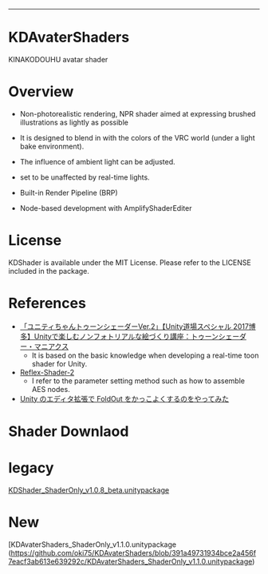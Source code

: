 ---------------
# KDAvaterShaders
KINAKODOUHU avatar shader
 # Overview

- Non-photorealistic rendering, NPR shader aimed at expressing brushed illustrations as lightly as possible
- It is designed to blend in with the colors of the VRC world (under a light bake environment).
- The influence of ambient light can be adjusted.
- set to be unaffected by real-time lights.

- Built-in Render Pipeline (BRP)
- Node-based development with AmplifyShaderEditer

# License
KDShader is available under the MIT License. Please refer to the LICENSE included in the package.

# References
- [「ユニティちゃんトゥーンシェーダーVer.2」【Unity道場スペシャル 2017博多】Unityで楽しむノンフォトリアルな絵づくり講座：トゥーンシェーダー・マニアクス](https://www.slideshare.net/UnityTechnologiesJapan/unity2017)
   - It is based on the basic knowledge when developing a real-time toon shader for Unity. 
- [Reflex-Shader-2](https://github.com/reflex1124/Reflex-Shader-2)
   - I refer to the parameter setting method such as how to assemble AES nodes.
- [Unity のエディタ拡張で FoldOut をかっこよくするのをやってみた](https://tips.hecomi.com/entry/2016/10/15/004144)
　 
# Shader Downlaod
# legacy
[KDShader_ShaderOnly_v1.0.8_beta.unitypackage](https://github.com/oki75/KDAvaterShaders/blob/0220a261884583b20970bb4eeef87d5acd8d22f1/KDShader_ShaderOnly_v1.0.8_beta.unitypackage)
# New
[KDAvaterShaders_ShaderOnly_v1.1.0.unitypackage
(https://github.com/oki75/KDAvaterShaders/blob/391a49731934bce2a456f7eacf3ab613e639292c/KDAvaterShaders_ShaderOnly_v1.1.0.unitypackage)
